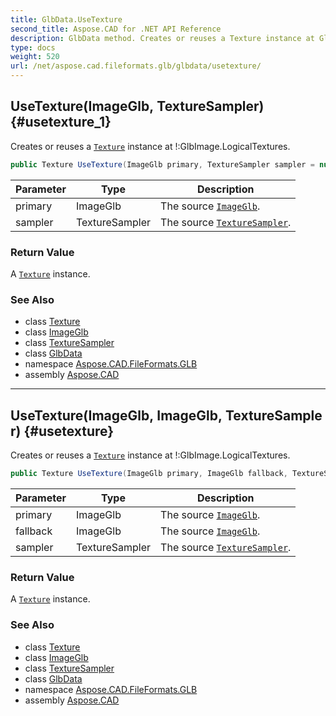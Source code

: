 ```yaml
---
title: GlbData.UseTexture
second_title: Aspose.CAD for .NET API Reference
description: GlbData method. Creates or reuses a Texture instance at GlbImage.LogicalTextures
type: docs
weight: 520
url: /net/aspose.cad.fileformats.glb/glbdata/usetexture/
---
```

## UseTexture(ImageGlb, TextureSampler) {#usetexture_1}

Creates or reuses a [`Texture`](../../texture/) instance at !:GlbImage.LogicalTextures.

```csharp
public Texture UseTexture(ImageGlb primary, TextureSampler sampler = null)
```

| Parameter | Type | Description |
| --- | --- | --- |
| primary | ImageGlb | The source [`ImageGlb`](../../imageglb/). |
| sampler | TextureSampler | The source [`TextureSampler`](../../texturesampler/). |

### Return Value

A [`Texture`](../../texture/) instance.

### See Also

* class [Texture](../../texture/)
* class [ImageGlb](../../imageglb/)
* class [TextureSampler](../../texturesampler/)
* class [GlbData](../)
* namespace [Aspose.CAD.FileFormats.GLB](../../glbdata/)
* assembly [Aspose.CAD](../../../)

---

## UseTexture(ImageGlb, ImageGlb, TextureSampler) {#usetexture}

Creates or reuses a [`Texture`](../../texture/) instance at !:GlbImage.LogicalTextures.

```csharp
public Texture UseTexture(ImageGlb primary, ImageGlb fallback, TextureSampler sampler = null)
```

| Parameter | Type | Description |
| --- | --- | --- |
| primary | ImageGlb | The source [`ImageGlb`](../../imageglb/). |
| fallback | ImageGlb | The source [`ImageGlb`](../../imageglb/). |
| sampler | TextureSampler | The source [`TextureSampler`](../../texturesampler/). |

### Return Value

A [`Texture`](../../texture/) instance.

### See Also

* class [Texture](../../texture/)
* class [ImageGlb](../../imageglb/)
* class [TextureSampler](../../texturesampler/)
* class [GlbData](../)
* namespace [Aspose.CAD.FileFormats.GLB](../../glbdata/)
* assembly [Aspose.CAD](../../../)


